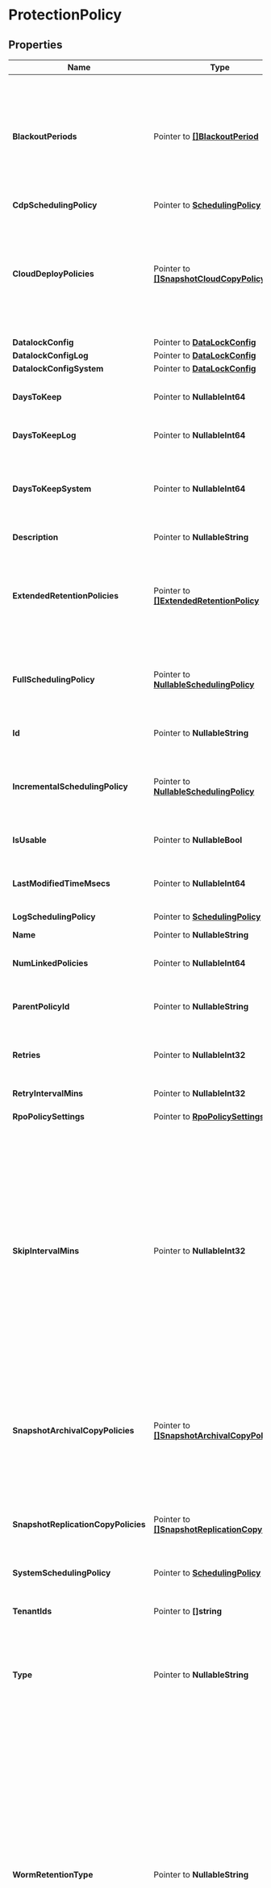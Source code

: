 # ProtectionPolicy

## Properties

Name | Type | Description | Notes
------------ | ------------- | ------------- | -------------
**BlackoutPeriods** | Pointer to [**[]BlackoutPeriod**](BlackoutPeriod.md) | Array of Blackout Periods.  If specified, this field defines black periods when new Job Runs are not started. If a Job Run has been scheduled but not yet executed and the blackout period starts, the behavior depends on the policy field AbortInBlackoutPeriod. | [optional] 
**CdpSchedulingPolicy** | Pointer to [**SchedulingPolicy**](SchedulingPolicy.md) |  | [optional] 
**CloudDeployPolicies** | Pointer to [**[]SnapshotCloudCopyPolicy**](SnapshotCloudCopyPolicy.md) | Array of Cloud Deploy Policies.  Specifies settings for copying Snapshots to Cloud. CloudDeploy target where backup snapshots may be converted and stored. It also defines the retention of copied Snapshots on the Cloud. | [optional] 
**DatalockConfig** | Pointer to [**DataLockConfig**](DataLockConfig.md) |  | [optional] 
**DatalockConfigLog** | Pointer to [**DataLockConfig**](DataLockConfig.md) |  | [optional] 
**DatalockConfigSystem** | Pointer to [**DataLockConfig**](DataLockConfig.md) |  | [optional] 
**DaysToKeep** | Pointer to **NullableInt64** | Specifies how many days to retain Snapshots on the Cohesity Cluster. | [optional] 
**DaysToKeepLog** | Pointer to **NullableInt64** | Specifies the number of days to retain log run if Log Schedule exists. | [optional] 
**DaysToKeepSystem** | Pointer to **NullableInt64** | Specifies the number of days to retain system backups made for bare metal recovery. This field is applicable if systemSchedulingPolicy is specified. | [optional] 
**Description** | Pointer to **NullableString** | Description of the Protection Policy. | [optional] 
**ExtendedRetentionPolicies** | Pointer to [**[]ExtendedRetentionPolicy**](ExtendedRetentionPolicy.md) | Specifies additional retention policies that should be applied to the backup snapshots. A backup snapshot will be retained up to a time that is the maximum of all retention policies that are applicable to it. | [optional] 
**FullSchedulingPolicy** | Pointer to [**NullableSchedulingPolicy**](SchedulingPolicy.md) | Specifies the Full (no CBT) backup schedule of a Protection Job and how long Snapshots captured by this schedule are retained on the Cohesity Cluster. | [optional] 
**Id** | Pointer to **NullableString** | Specifies a unique Policy id assigned by the Cohesity Cluster. | [optional] 
**IncrementalSchedulingPolicy** | Pointer to [**NullableSchedulingPolicy**](SchedulingPolicy.md) | Specifies the CBT-based backup schedule of a Protection Job and how long Snapshots captured by this schedule are retained on the Cohesity Cluster. | [optional] 
**IsUsable** | Pointer to **NullableBool** | Specifies if the policy can be used to create a job. | [optional] 
**LastModifiedTimeMsecs** | Pointer to **NullableInt64** | Specifies the epoch time (in milliseconds) when the Protection Policy was last modified. | [optional] 
**LogSchedulingPolicy** | Pointer to [**SchedulingPolicy**](SchedulingPolicy.md) |  | [optional] 
**Name** | Pointer to **NullableString** | Specifies the name of the Protection Policy. | [optional] 
**NumLinkedPolicies** | Pointer to **NullableInt64** | Species the number of policies linked to a global policy. | [optional] 
**ParentPolicyId** | Pointer to **NullableString** | Specifies the parent global policy Id. This must be specified when creating a policy from global policy template. | [optional] 
**Retries** | Pointer to **NullableInt32** | Specifies the number of times to retry capturing Snapshots before the Job Run fails. | [optional] 
**RetryIntervalMins** | Pointer to **NullableInt32** | Specifies the number of minutes before retrying a failed Protection Job. | [optional] 
**RpoPolicySettings** | Pointer to [**RpoPolicySettings**](RpoPolicySettings.md) |  | [optional] 
**SkipIntervalMins** | Pointer to **NullableInt32** | Specifies the period of time before skipping the execution of new Job Runs if an existing queued Job Run of the same Protection Job has not started. For example if this field is set to 30 minutes and a Job Run is scheduled to start at 5:00 AM every day but does not start due to conflicts (such as too many Jobs are running). If the new Job Run does not start by 5:30AM, the Cohesity Cluster will skip the new Job Run. If the original Job Run completes before 5:30AM the next day, a new Job Run is created and starts executing. This field is optional. | [optional] 
**SnapshotArchivalCopyPolicies** | Pointer to [**[]SnapshotArchivalCopyPolicy**](SnapshotArchivalCopyPolicy.md) | Array of External Targets.  Specifies settings for copying Snapshots to  Archival External Targets (such as AWS or Tape). It also defines the retention of copied Snapshots on an External Targets such as AWS and Tape. | [optional] 
**SnapshotReplicationCopyPolicies** | Pointer to [**[]SnapshotReplicationCopyPolicy**](SnapshotReplicationCopyPolicy.md) | Array of Remote Clusters.  Specifies settings for copying Snapshots to Remote Clusters. It also defines the retention of copied Snapshots on a Remote Cluster. | [optional] 
**SystemSchedulingPolicy** | Pointer to [**SchedulingPolicy**](SchedulingPolicy.md) |  | [optional] 
**TenantIds** | Pointer to **[]string** | Specifies which organizations have been assigned this policy. This value is only populated for the cluster admin for now. | [optional] 
**Type** | Pointer to **NullableString** | Specifies the type of the protection policy. &#39;kRegular&#39; means a regular Protection Policy. &#39;kRPO&#39; means an RPO Protection Policy. | [optional] 
**WormRetentionType** | Pointer to **NullableString** | Specifies WORM retention type for the snapshots. When a WORM retention type is specified, the snapshots of the Protection Jobs using this policy will be kept until the maximum of the snapshot retention time. During that time, the snapshots cannot be deleted. This field is deprecated. Use DataLockConfig for incremental runs, DataLockConfigLog for log runs, DataLockConfigSystem for BMR runs, and DataLockConfig in extended retention and for copy targets config. deprecated: true &#39;kNone&#39; implies there is no WORM retention set. &#39;kCompliance&#39; implies WORM retention is set for compliance reason. &#39;kAdministrative&#39; implies WORM retention is set for administrative purposes. | [optional] 

## Methods

### NewProtectionPolicy

`func NewProtectionPolicy() *ProtectionPolicy`

NewProtectionPolicy instantiates a new ProtectionPolicy object
This constructor will assign default values to properties that have it defined,
and makes sure properties required by API are set, but the set of arguments
will change when the set of required properties is changed

### NewProtectionPolicyWithDefaults

`func NewProtectionPolicyWithDefaults() *ProtectionPolicy`

NewProtectionPolicyWithDefaults instantiates a new ProtectionPolicy object
This constructor will only assign default values to properties that have it defined,
but it doesn't guarantee that properties required by API are set

### GetBlackoutPeriods

`func (o *ProtectionPolicy) GetBlackoutPeriods() []BlackoutPeriod`

GetBlackoutPeriods returns the BlackoutPeriods field if non-nil, zero value otherwise.

### GetBlackoutPeriodsOk

`func (o *ProtectionPolicy) GetBlackoutPeriodsOk() (*[]BlackoutPeriod, bool)`

GetBlackoutPeriodsOk returns a tuple with the BlackoutPeriods field if it's non-nil, zero value otherwise
and a boolean to check if the value has been set.

### SetBlackoutPeriods

`func (o *ProtectionPolicy) SetBlackoutPeriods(v []BlackoutPeriod)`

SetBlackoutPeriods sets BlackoutPeriods field to given value.

### HasBlackoutPeriods

`func (o *ProtectionPolicy) HasBlackoutPeriods() bool`

HasBlackoutPeriods returns a boolean if a field has been set.

### SetBlackoutPeriodsNil

`func (o *ProtectionPolicy) SetBlackoutPeriodsNil(b bool)`

 SetBlackoutPeriodsNil sets the value for BlackoutPeriods to be an explicit nil

### UnsetBlackoutPeriods
`func (o *ProtectionPolicy) UnsetBlackoutPeriods()`

UnsetBlackoutPeriods ensures that no value is present for BlackoutPeriods, not even an explicit nil
### GetCdpSchedulingPolicy

`func (o *ProtectionPolicy) GetCdpSchedulingPolicy() SchedulingPolicy`

GetCdpSchedulingPolicy returns the CdpSchedulingPolicy field if non-nil, zero value otherwise.

### GetCdpSchedulingPolicyOk

`func (o *ProtectionPolicy) GetCdpSchedulingPolicyOk() (*SchedulingPolicy, bool)`

GetCdpSchedulingPolicyOk returns a tuple with the CdpSchedulingPolicy field if it's non-nil, zero value otherwise
and a boolean to check if the value has been set.

### SetCdpSchedulingPolicy

`func (o *ProtectionPolicy) SetCdpSchedulingPolicy(v SchedulingPolicy)`

SetCdpSchedulingPolicy sets CdpSchedulingPolicy field to given value.

### HasCdpSchedulingPolicy

`func (o *ProtectionPolicy) HasCdpSchedulingPolicy() bool`

HasCdpSchedulingPolicy returns a boolean if a field has been set.

### GetCloudDeployPolicies

`func (o *ProtectionPolicy) GetCloudDeployPolicies() []SnapshotCloudCopyPolicy`

GetCloudDeployPolicies returns the CloudDeployPolicies field if non-nil, zero value otherwise.

### GetCloudDeployPoliciesOk

`func (o *ProtectionPolicy) GetCloudDeployPoliciesOk() (*[]SnapshotCloudCopyPolicy, bool)`

GetCloudDeployPoliciesOk returns a tuple with the CloudDeployPolicies field if it's non-nil, zero value otherwise
and a boolean to check if the value has been set.

### SetCloudDeployPolicies

`func (o *ProtectionPolicy) SetCloudDeployPolicies(v []SnapshotCloudCopyPolicy)`

SetCloudDeployPolicies sets CloudDeployPolicies field to given value.

### HasCloudDeployPolicies

`func (o *ProtectionPolicy) HasCloudDeployPolicies() bool`

HasCloudDeployPolicies returns a boolean if a field has been set.

### SetCloudDeployPoliciesNil

`func (o *ProtectionPolicy) SetCloudDeployPoliciesNil(b bool)`

 SetCloudDeployPoliciesNil sets the value for CloudDeployPolicies to be an explicit nil

### UnsetCloudDeployPolicies
`func (o *ProtectionPolicy) UnsetCloudDeployPolicies()`

UnsetCloudDeployPolicies ensures that no value is present for CloudDeployPolicies, not even an explicit nil
### GetDatalockConfig

`func (o *ProtectionPolicy) GetDatalockConfig() DataLockConfig`

GetDatalockConfig returns the DatalockConfig field if non-nil, zero value otherwise.

### GetDatalockConfigOk

`func (o *ProtectionPolicy) GetDatalockConfigOk() (*DataLockConfig, bool)`

GetDatalockConfigOk returns a tuple with the DatalockConfig field if it's non-nil, zero value otherwise
and a boolean to check if the value has been set.

### SetDatalockConfig

`func (o *ProtectionPolicy) SetDatalockConfig(v DataLockConfig)`

SetDatalockConfig sets DatalockConfig field to given value.

### HasDatalockConfig

`func (o *ProtectionPolicy) HasDatalockConfig() bool`

HasDatalockConfig returns a boolean if a field has been set.

### GetDatalockConfigLog

`func (o *ProtectionPolicy) GetDatalockConfigLog() DataLockConfig`

GetDatalockConfigLog returns the DatalockConfigLog field if non-nil, zero value otherwise.

### GetDatalockConfigLogOk

`func (o *ProtectionPolicy) GetDatalockConfigLogOk() (*DataLockConfig, bool)`

GetDatalockConfigLogOk returns a tuple with the DatalockConfigLog field if it's non-nil, zero value otherwise
and a boolean to check if the value has been set.

### SetDatalockConfigLog

`func (o *ProtectionPolicy) SetDatalockConfigLog(v DataLockConfig)`

SetDatalockConfigLog sets DatalockConfigLog field to given value.

### HasDatalockConfigLog

`func (o *ProtectionPolicy) HasDatalockConfigLog() bool`

HasDatalockConfigLog returns a boolean if a field has been set.

### GetDatalockConfigSystem

`func (o *ProtectionPolicy) GetDatalockConfigSystem() DataLockConfig`

GetDatalockConfigSystem returns the DatalockConfigSystem field if non-nil, zero value otherwise.

### GetDatalockConfigSystemOk

`func (o *ProtectionPolicy) GetDatalockConfigSystemOk() (*DataLockConfig, bool)`

GetDatalockConfigSystemOk returns a tuple with the DatalockConfigSystem field if it's non-nil, zero value otherwise
and a boolean to check if the value has been set.

### SetDatalockConfigSystem

`func (o *ProtectionPolicy) SetDatalockConfigSystem(v DataLockConfig)`

SetDatalockConfigSystem sets DatalockConfigSystem field to given value.

### HasDatalockConfigSystem

`func (o *ProtectionPolicy) HasDatalockConfigSystem() bool`

HasDatalockConfigSystem returns a boolean if a field has been set.

### GetDaysToKeep

`func (o *ProtectionPolicy) GetDaysToKeep() int64`

GetDaysToKeep returns the DaysToKeep field if non-nil, zero value otherwise.

### GetDaysToKeepOk

`func (o *ProtectionPolicy) GetDaysToKeepOk() (*int64, bool)`

GetDaysToKeepOk returns a tuple with the DaysToKeep field if it's non-nil, zero value otherwise
and a boolean to check if the value has been set.

### SetDaysToKeep

`func (o *ProtectionPolicy) SetDaysToKeep(v int64)`

SetDaysToKeep sets DaysToKeep field to given value.

### HasDaysToKeep

`func (o *ProtectionPolicy) HasDaysToKeep() bool`

HasDaysToKeep returns a boolean if a field has been set.

### SetDaysToKeepNil

`func (o *ProtectionPolicy) SetDaysToKeepNil(b bool)`

 SetDaysToKeepNil sets the value for DaysToKeep to be an explicit nil

### UnsetDaysToKeep
`func (o *ProtectionPolicy) UnsetDaysToKeep()`

UnsetDaysToKeep ensures that no value is present for DaysToKeep, not even an explicit nil
### GetDaysToKeepLog

`func (o *ProtectionPolicy) GetDaysToKeepLog() int64`

GetDaysToKeepLog returns the DaysToKeepLog field if non-nil, zero value otherwise.

### GetDaysToKeepLogOk

`func (o *ProtectionPolicy) GetDaysToKeepLogOk() (*int64, bool)`

GetDaysToKeepLogOk returns a tuple with the DaysToKeepLog field if it's non-nil, zero value otherwise
and a boolean to check if the value has been set.

### SetDaysToKeepLog

`func (o *ProtectionPolicy) SetDaysToKeepLog(v int64)`

SetDaysToKeepLog sets DaysToKeepLog field to given value.

### HasDaysToKeepLog

`func (o *ProtectionPolicy) HasDaysToKeepLog() bool`

HasDaysToKeepLog returns a boolean if a field has been set.

### SetDaysToKeepLogNil

`func (o *ProtectionPolicy) SetDaysToKeepLogNil(b bool)`

 SetDaysToKeepLogNil sets the value for DaysToKeepLog to be an explicit nil

### UnsetDaysToKeepLog
`func (o *ProtectionPolicy) UnsetDaysToKeepLog()`

UnsetDaysToKeepLog ensures that no value is present for DaysToKeepLog, not even an explicit nil
### GetDaysToKeepSystem

`func (o *ProtectionPolicy) GetDaysToKeepSystem() int64`

GetDaysToKeepSystem returns the DaysToKeepSystem field if non-nil, zero value otherwise.

### GetDaysToKeepSystemOk

`func (o *ProtectionPolicy) GetDaysToKeepSystemOk() (*int64, bool)`

GetDaysToKeepSystemOk returns a tuple with the DaysToKeepSystem field if it's non-nil, zero value otherwise
and a boolean to check if the value has been set.

### SetDaysToKeepSystem

`func (o *ProtectionPolicy) SetDaysToKeepSystem(v int64)`

SetDaysToKeepSystem sets DaysToKeepSystem field to given value.

### HasDaysToKeepSystem

`func (o *ProtectionPolicy) HasDaysToKeepSystem() bool`

HasDaysToKeepSystem returns a boolean if a field has been set.

### SetDaysToKeepSystemNil

`func (o *ProtectionPolicy) SetDaysToKeepSystemNil(b bool)`

 SetDaysToKeepSystemNil sets the value for DaysToKeepSystem to be an explicit nil

### UnsetDaysToKeepSystem
`func (o *ProtectionPolicy) UnsetDaysToKeepSystem()`

UnsetDaysToKeepSystem ensures that no value is present for DaysToKeepSystem, not even an explicit nil
### GetDescription

`func (o *ProtectionPolicy) GetDescription() string`

GetDescription returns the Description field if non-nil, zero value otherwise.

### GetDescriptionOk

`func (o *ProtectionPolicy) GetDescriptionOk() (*string, bool)`

GetDescriptionOk returns a tuple with the Description field if it's non-nil, zero value otherwise
and a boolean to check if the value has been set.

### SetDescription

`func (o *ProtectionPolicy) SetDescription(v string)`

SetDescription sets Description field to given value.

### HasDescription

`func (o *ProtectionPolicy) HasDescription() bool`

HasDescription returns a boolean if a field has been set.

### SetDescriptionNil

`func (o *ProtectionPolicy) SetDescriptionNil(b bool)`

 SetDescriptionNil sets the value for Description to be an explicit nil

### UnsetDescription
`func (o *ProtectionPolicy) UnsetDescription()`

UnsetDescription ensures that no value is present for Description, not even an explicit nil
### GetExtendedRetentionPolicies

`func (o *ProtectionPolicy) GetExtendedRetentionPolicies() []ExtendedRetentionPolicy`

GetExtendedRetentionPolicies returns the ExtendedRetentionPolicies field if non-nil, zero value otherwise.

### GetExtendedRetentionPoliciesOk

`func (o *ProtectionPolicy) GetExtendedRetentionPoliciesOk() (*[]ExtendedRetentionPolicy, bool)`

GetExtendedRetentionPoliciesOk returns a tuple with the ExtendedRetentionPolicies field if it's non-nil, zero value otherwise
and a boolean to check if the value has been set.

### SetExtendedRetentionPolicies

`func (o *ProtectionPolicy) SetExtendedRetentionPolicies(v []ExtendedRetentionPolicy)`

SetExtendedRetentionPolicies sets ExtendedRetentionPolicies field to given value.

### HasExtendedRetentionPolicies

`func (o *ProtectionPolicy) HasExtendedRetentionPolicies() bool`

HasExtendedRetentionPolicies returns a boolean if a field has been set.

### SetExtendedRetentionPoliciesNil

`func (o *ProtectionPolicy) SetExtendedRetentionPoliciesNil(b bool)`

 SetExtendedRetentionPoliciesNil sets the value for ExtendedRetentionPolicies to be an explicit nil

### UnsetExtendedRetentionPolicies
`func (o *ProtectionPolicy) UnsetExtendedRetentionPolicies()`

UnsetExtendedRetentionPolicies ensures that no value is present for ExtendedRetentionPolicies, not even an explicit nil
### GetFullSchedulingPolicy

`func (o *ProtectionPolicy) GetFullSchedulingPolicy() SchedulingPolicy`

GetFullSchedulingPolicy returns the FullSchedulingPolicy field if non-nil, zero value otherwise.

### GetFullSchedulingPolicyOk

`func (o *ProtectionPolicy) GetFullSchedulingPolicyOk() (*SchedulingPolicy, bool)`

GetFullSchedulingPolicyOk returns a tuple with the FullSchedulingPolicy field if it's non-nil, zero value otherwise
and a boolean to check if the value has been set.

### SetFullSchedulingPolicy

`func (o *ProtectionPolicy) SetFullSchedulingPolicy(v SchedulingPolicy)`

SetFullSchedulingPolicy sets FullSchedulingPolicy field to given value.

### HasFullSchedulingPolicy

`func (o *ProtectionPolicy) HasFullSchedulingPolicy() bool`

HasFullSchedulingPolicy returns a boolean if a field has been set.

### SetFullSchedulingPolicyNil

`func (o *ProtectionPolicy) SetFullSchedulingPolicyNil(b bool)`

 SetFullSchedulingPolicyNil sets the value for FullSchedulingPolicy to be an explicit nil

### UnsetFullSchedulingPolicy
`func (o *ProtectionPolicy) UnsetFullSchedulingPolicy()`

UnsetFullSchedulingPolicy ensures that no value is present for FullSchedulingPolicy, not even an explicit nil
### GetId

`func (o *ProtectionPolicy) GetId() string`

GetId returns the Id field if non-nil, zero value otherwise.

### GetIdOk

`func (o *ProtectionPolicy) GetIdOk() (*string, bool)`

GetIdOk returns a tuple with the Id field if it's non-nil, zero value otherwise
and a boolean to check if the value has been set.

### SetId

`func (o *ProtectionPolicy) SetId(v string)`

SetId sets Id field to given value.

### HasId

`func (o *ProtectionPolicy) HasId() bool`

HasId returns a boolean if a field has been set.

### SetIdNil

`func (o *ProtectionPolicy) SetIdNil(b bool)`

 SetIdNil sets the value for Id to be an explicit nil

### UnsetId
`func (o *ProtectionPolicy) UnsetId()`

UnsetId ensures that no value is present for Id, not even an explicit nil
### GetIncrementalSchedulingPolicy

`func (o *ProtectionPolicy) GetIncrementalSchedulingPolicy() SchedulingPolicy`

GetIncrementalSchedulingPolicy returns the IncrementalSchedulingPolicy field if non-nil, zero value otherwise.

### GetIncrementalSchedulingPolicyOk

`func (o *ProtectionPolicy) GetIncrementalSchedulingPolicyOk() (*SchedulingPolicy, bool)`

GetIncrementalSchedulingPolicyOk returns a tuple with the IncrementalSchedulingPolicy field if it's non-nil, zero value otherwise
and a boolean to check if the value has been set.

### SetIncrementalSchedulingPolicy

`func (o *ProtectionPolicy) SetIncrementalSchedulingPolicy(v SchedulingPolicy)`

SetIncrementalSchedulingPolicy sets IncrementalSchedulingPolicy field to given value.

### HasIncrementalSchedulingPolicy

`func (o *ProtectionPolicy) HasIncrementalSchedulingPolicy() bool`

HasIncrementalSchedulingPolicy returns a boolean if a field has been set.

### SetIncrementalSchedulingPolicyNil

`func (o *ProtectionPolicy) SetIncrementalSchedulingPolicyNil(b bool)`

 SetIncrementalSchedulingPolicyNil sets the value for IncrementalSchedulingPolicy to be an explicit nil

### UnsetIncrementalSchedulingPolicy
`func (o *ProtectionPolicy) UnsetIncrementalSchedulingPolicy()`

UnsetIncrementalSchedulingPolicy ensures that no value is present for IncrementalSchedulingPolicy, not even an explicit nil
### GetIsUsable

`func (o *ProtectionPolicy) GetIsUsable() bool`

GetIsUsable returns the IsUsable field if non-nil, zero value otherwise.

### GetIsUsableOk

`func (o *ProtectionPolicy) GetIsUsableOk() (*bool, bool)`

GetIsUsableOk returns a tuple with the IsUsable field if it's non-nil, zero value otherwise
and a boolean to check if the value has been set.

### SetIsUsable

`func (o *ProtectionPolicy) SetIsUsable(v bool)`

SetIsUsable sets IsUsable field to given value.

### HasIsUsable

`func (o *ProtectionPolicy) HasIsUsable() bool`

HasIsUsable returns a boolean if a field has been set.

### SetIsUsableNil

`func (o *ProtectionPolicy) SetIsUsableNil(b bool)`

 SetIsUsableNil sets the value for IsUsable to be an explicit nil

### UnsetIsUsable
`func (o *ProtectionPolicy) UnsetIsUsable()`

UnsetIsUsable ensures that no value is present for IsUsable, not even an explicit nil
### GetLastModifiedTimeMsecs

`func (o *ProtectionPolicy) GetLastModifiedTimeMsecs() int64`

GetLastModifiedTimeMsecs returns the LastModifiedTimeMsecs field if non-nil, zero value otherwise.

### GetLastModifiedTimeMsecsOk

`func (o *ProtectionPolicy) GetLastModifiedTimeMsecsOk() (*int64, bool)`

GetLastModifiedTimeMsecsOk returns a tuple with the LastModifiedTimeMsecs field if it's non-nil, zero value otherwise
and a boolean to check if the value has been set.

### SetLastModifiedTimeMsecs

`func (o *ProtectionPolicy) SetLastModifiedTimeMsecs(v int64)`

SetLastModifiedTimeMsecs sets LastModifiedTimeMsecs field to given value.

### HasLastModifiedTimeMsecs

`func (o *ProtectionPolicy) HasLastModifiedTimeMsecs() bool`

HasLastModifiedTimeMsecs returns a boolean if a field has been set.

### SetLastModifiedTimeMsecsNil

`func (o *ProtectionPolicy) SetLastModifiedTimeMsecsNil(b bool)`

 SetLastModifiedTimeMsecsNil sets the value for LastModifiedTimeMsecs to be an explicit nil

### UnsetLastModifiedTimeMsecs
`func (o *ProtectionPolicy) UnsetLastModifiedTimeMsecs()`

UnsetLastModifiedTimeMsecs ensures that no value is present for LastModifiedTimeMsecs, not even an explicit nil
### GetLogSchedulingPolicy

`func (o *ProtectionPolicy) GetLogSchedulingPolicy() SchedulingPolicy`

GetLogSchedulingPolicy returns the LogSchedulingPolicy field if non-nil, zero value otherwise.

### GetLogSchedulingPolicyOk

`func (o *ProtectionPolicy) GetLogSchedulingPolicyOk() (*SchedulingPolicy, bool)`

GetLogSchedulingPolicyOk returns a tuple with the LogSchedulingPolicy field if it's non-nil, zero value otherwise
and a boolean to check if the value has been set.

### SetLogSchedulingPolicy

`func (o *ProtectionPolicy) SetLogSchedulingPolicy(v SchedulingPolicy)`

SetLogSchedulingPolicy sets LogSchedulingPolicy field to given value.

### HasLogSchedulingPolicy

`func (o *ProtectionPolicy) HasLogSchedulingPolicy() bool`

HasLogSchedulingPolicy returns a boolean if a field has been set.

### GetName

`func (o *ProtectionPolicy) GetName() string`

GetName returns the Name field if non-nil, zero value otherwise.

### GetNameOk

`func (o *ProtectionPolicy) GetNameOk() (*string, bool)`

GetNameOk returns a tuple with the Name field if it's non-nil, zero value otherwise
and a boolean to check if the value has been set.

### SetName

`func (o *ProtectionPolicy) SetName(v string)`

SetName sets Name field to given value.

### HasName

`func (o *ProtectionPolicy) HasName() bool`

HasName returns a boolean if a field has been set.

### SetNameNil

`func (o *ProtectionPolicy) SetNameNil(b bool)`

 SetNameNil sets the value for Name to be an explicit nil

### UnsetName
`func (o *ProtectionPolicy) UnsetName()`

UnsetName ensures that no value is present for Name, not even an explicit nil
### GetNumLinkedPolicies

`func (o *ProtectionPolicy) GetNumLinkedPolicies() int64`

GetNumLinkedPolicies returns the NumLinkedPolicies field if non-nil, zero value otherwise.

### GetNumLinkedPoliciesOk

`func (o *ProtectionPolicy) GetNumLinkedPoliciesOk() (*int64, bool)`

GetNumLinkedPoliciesOk returns a tuple with the NumLinkedPolicies field if it's non-nil, zero value otherwise
and a boolean to check if the value has been set.

### SetNumLinkedPolicies

`func (o *ProtectionPolicy) SetNumLinkedPolicies(v int64)`

SetNumLinkedPolicies sets NumLinkedPolicies field to given value.

### HasNumLinkedPolicies

`func (o *ProtectionPolicy) HasNumLinkedPolicies() bool`

HasNumLinkedPolicies returns a boolean if a field has been set.

### SetNumLinkedPoliciesNil

`func (o *ProtectionPolicy) SetNumLinkedPoliciesNil(b bool)`

 SetNumLinkedPoliciesNil sets the value for NumLinkedPolicies to be an explicit nil

### UnsetNumLinkedPolicies
`func (o *ProtectionPolicy) UnsetNumLinkedPolicies()`

UnsetNumLinkedPolicies ensures that no value is present for NumLinkedPolicies, not even an explicit nil
### GetParentPolicyId

`func (o *ProtectionPolicy) GetParentPolicyId() string`

GetParentPolicyId returns the ParentPolicyId field if non-nil, zero value otherwise.

### GetParentPolicyIdOk

`func (o *ProtectionPolicy) GetParentPolicyIdOk() (*string, bool)`

GetParentPolicyIdOk returns a tuple with the ParentPolicyId field if it's non-nil, zero value otherwise
and a boolean to check if the value has been set.

### SetParentPolicyId

`func (o *ProtectionPolicy) SetParentPolicyId(v string)`

SetParentPolicyId sets ParentPolicyId field to given value.

### HasParentPolicyId

`func (o *ProtectionPolicy) HasParentPolicyId() bool`

HasParentPolicyId returns a boolean if a field has been set.

### SetParentPolicyIdNil

`func (o *ProtectionPolicy) SetParentPolicyIdNil(b bool)`

 SetParentPolicyIdNil sets the value for ParentPolicyId to be an explicit nil

### UnsetParentPolicyId
`func (o *ProtectionPolicy) UnsetParentPolicyId()`

UnsetParentPolicyId ensures that no value is present for ParentPolicyId, not even an explicit nil
### GetRetries

`func (o *ProtectionPolicy) GetRetries() int32`

GetRetries returns the Retries field if non-nil, zero value otherwise.

### GetRetriesOk

`func (o *ProtectionPolicy) GetRetriesOk() (*int32, bool)`

GetRetriesOk returns a tuple with the Retries field if it's non-nil, zero value otherwise
and a boolean to check if the value has been set.

### SetRetries

`func (o *ProtectionPolicy) SetRetries(v int32)`

SetRetries sets Retries field to given value.

### HasRetries

`func (o *ProtectionPolicy) HasRetries() bool`

HasRetries returns a boolean if a field has been set.

### SetRetriesNil

`func (o *ProtectionPolicy) SetRetriesNil(b bool)`

 SetRetriesNil sets the value for Retries to be an explicit nil

### UnsetRetries
`func (o *ProtectionPolicy) UnsetRetries()`

UnsetRetries ensures that no value is present for Retries, not even an explicit nil
### GetRetryIntervalMins

`func (o *ProtectionPolicy) GetRetryIntervalMins() int32`

GetRetryIntervalMins returns the RetryIntervalMins field if non-nil, zero value otherwise.

### GetRetryIntervalMinsOk

`func (o *ProtectionPolicy) GetRetryIntervalMinsOk() (*int32, bool)`

GetRetryIntervalMinsOk returns a tuple with the RetryIntervalMins field if it's non-nil, zero value otherwise
and a boolean to check if the value has been set.

### SetRetryIntervalMins

`func (o *ProtectionPolicy) SetRetryIntervalMins(v int32)`

SetRetryIntervalMins sets RetryIntervalMins field to given value.

### HasRetryIntervalMins

`func (o *ProtectionPolicy) HasRetryIntervalMins() bool`

HasRetryIntervalMins returns a boolean if a field has been set.

### SetRetryIntervalMinsNil

`func (o *ProtectionPolicy) SetRetryIntervalMinsNil(b bool)`

 SetRetryIntervalMinsNil sets the value for RetryIntervalMins to be an explicit nil

### UnsetRetryIntervalMins
`func (o *ProtectionPolicy) UnsetRetryIntervalMins()`

UnsetRetryIntervalMins ensures that no value is present for RetryIntervalMins, not even an explicit nil
### GetRpoPolicySettings

`func (o *ProtectionPolicy) GetRpoPolicySettings() RpoPolicySettings`

GetRpoPolicySettings returns the RpoPolicySettings field if non-nil, zero value otherwise.

### GetRpoPolicySettingsOk

`func (o *ProtectionPolicy) GetRpoPolicySettingsOk() (*RpoPolicySettings, bool)`

GetRpoPolicySettingsOk returns a tuple with the RpoPolicySettings field if it's non-nil, zero value otherwise
and a boolean to check if the value has been set.

### SetRpoPolicySettings

`func (o *ProtectionPolicy) SetRpoPolicySettings(v RpoPolicySettings)`

SetRpoPolicySettings sets RpoPolicySettings field to given value.

### HasRpoPolicySettings

`func (o *ProtectionPolicy) HasRpoPolicySettings() bool`

HasRpoPolicySettings returns a boolean if a field has been set.

### GetSkipIntervalMins

`func (o *ProtectionPolicy) GetSkipIntervalMins() int32`

GetSkipIntervalMins returns the SkipIntervalMins field if non-nil, zero value otherwise.

### GetSkipIntervalMinsOk

`func (o *ProtectionPolicy) GetSkipIntervalMinsOk() (*int32, bool)`

GetSkipIntervalMinsOk returns a tuple with the SkipIntervalMins field if it's non-nil, zero value otherwise
and a boolean to check if the value has been set.

### SetSkipIntervalMins

`func (o *ProtectionPolicy) SetSkipIntervalMins(v int32)`

SetSkipIntervalMins sets SkipIntervalMins field to given value.

### HasSkipIntervalMins

`func (o *ProtectionPolicy) HasSkipIntervalMins() bool`

HasSkipIntervalMins returns a boolean if a field has been set.

### SetSkipIntervalMinsNil

`func (o *ProtectionPolicy) SetSkipIntervalMinsNil(b bool)`

 SetSkipIntervalMinsNil sets the value for SkipIntervalMins to be an explicit nil

### UnsetSkipIntervalMins
`func (o *ProtectionPolicy) UnsetSkipIntervalMins()`

UnsetSkipIntervalMins ensures that no value is present for SkipIntervalMins, not even an explicit nil
### GetSnapshotArchivalCopyPolicies

`func (o *ProtectionPolicy) GetSnapshotArchivalCopyPolicies() []SnapshotArchivalCopyPolicy`

GetSnapshotArchivalCopyPolicies returns the SnapshotArchivalCopyPolicies field if non-nil, zero value otherwise.

### GetSnapshotArchivalCopyPoliciesOk

`func (o *ProtectionPolicy) GetSnapshotArchivalCopyPoliciesOk() (*[]SnapshotArchivalCopyPolicy, bool)`

GetSnapshotArchivalCopyPoliciesOk returns a tuple with the SnapshotArchivalCopyPolicies field if it's non-nil, zero value otherwise
and a boolean to check if the value has been set.

### SetSnapshotArchivalCopyPolicies

`func (o *ProtectionPolicy) SetSnapshotArchivalCopyPolicies(v []SnapshotArchivalCopyPolicy)`

SetSnapshotArchivalCopyPolicies sets SnapshotArchivalCopyPolicies field to given value.

### HasSnapshotArchivalCopyPolicies

`func (o *ProtectionPolicy) HasSnapshotArchivalCopyPolicies() bool`

HasSnapshotArchivalCopyPolicies returns a boolean if a field has been set.

### SetSnapshotArchivalCopyPoliciesNil

`func (o *ProtectionPolicy) SetSnapshotArchivalCopyPoliciesNil(b bool)`

 SetSnapshotArchivalCopyPoliciesNil sets the value for SnapshotArchivalCopyPolicies to be an explicit nil

### UnsetSnapshotArchivalCopyPolicies
`func (o *ProtectionPolicy) UnsetSnapshotArchivalCopyPolicies()`

UnsetSnapshotArchivalCopyPolicies ensures that no value is present for SnapshotArchivalCopyPolicies, not even an explicit nil
### GetSnapshotReplicationCopyPolicies

`func (o *ProtectionPolicy) GetSnapshotReplicationCopyPolicies() []SnapshotReplicationCopyPolicy`

GetSnapshotReplicationCopyPolicies returns the SnapshotReplicationCopyPolicies field if non-nil, zero value otherwise.

### GetSnapshotReplicationCopyPoliciesOk

`func (o *ProtectionPolicy) GetSnapshotReplicationCopyPoliciesOk() (*[]SnapshotReplicationCopyPolicy, bool)`

GetSnapshotReplicationCopyPoliciesOk returns a tuple with the SnapshotReplicationCopyPolicies field if it's non-nil, zero value otherwise
and a boolean to check if the value has been set.

### SetSnapshotReplicationCopyPolicies

`func (o *ProtectionPolicy) SetSnapshotReplicationCopyPolicies(v []SnapshotReplicationCopyPolicy)`

SetSnapshotReplicationCopyPolicies sets SnapshotReplicationCopyPolicies field to given value.

### HasSnapshotReplicationCopyPolicies

`func (o *ProtectionPolicy) HasSnapshotReplicationCopyPolicies() bool`

HasSnapshotReplicationCopyPolicies returns a boolean if a field has been set.

### SetSnapshotReplicationCopyPoliciesNil

`func (o *ProtectionPolicy) SetSnapshotReplicationCopyPoliciesNil(b bool)`

 SetSnapshotReplicationCopyPoliciesNil sets the value for SnapshotReplicationCopyPolicies to be an explicit nil

### UnsetSnapshotReplicationCopyPolicies
`func (o *ProtectionPolicy) UnsetSnapshotReplicationCopyPolicies()`

UnsetSnapshotReplicationCopyPolicies ensures that no value is present for SnapshotReplicationCopyPolicies, not even an explicit nil
### GetSystemSchedulingPolicy

`func (o *ProtectionPolicy) GetSystemSchedulingPolicy() SchedulingPolicy`

GetSystemSchedulingPolicy returns the SystemSchedulingPolicy field if non-nil, zero value otherwise.

### GetSystemSchedulingPolicyOk

`func (o *ProtectionPolicy) GetSystemSchedulingPolicyOk() (*SchedulingPolicy, bool)`

GetSystemSchedulingPolicyOk returns a tuple with the SystemSchedulingPolicy field if it's non-nil, zero value otherwise
and a boolean to check if the value has been set.

### SetSystemSchedulingPolicy

`func (o *ProtectionPolicy) SetSystemSchedulingPolicy(v SchedulingPolicy)`

SetSystemSchedulingPolicy sets SystemSchedulingPolicy field to given value.

### HasSystemSchedulingPolicy

`func (o *ProtectionPolicy) HasSystemSchedulingPolicy() bool`

HasSystemSchedulingPolicy returns a boolean if a field has been set.

### GetTenantIds

`func (o *ProtectionPolicy) GetTenantIds() []string`

GetTenantIds returns the TenantIds field if non-nil, zero value otherwise.

### GetTenantIdsOk

`func (o *ProtectionPolicy) GetTenantIdsOk() (*[]string, bool)`

GetTenantIdsOk returns a tuple with the TenantIds field if it's non-nil, zero value otherwise
and a boolean to check if the value has been set.

### SetTenantIds

`func (o *ProtectionPolicy) SetTenantIds(v []string)`

SetTenantIds sets TenantIds field to given value.

### HasTenantIds

`func (o *ProtectionPolicy) HasTenantIds() bool`

HasTenantIds returns a boolean if a field has been set.

### SetTenantIdsNil

`func (o *ProtectionPolicy) SetTenantIdsNil(b bool)`

 SetTenantIdsNil sets the value for TenantIds to be an explicit nil

### UnsetTenantIds
`func (o *ProtectionPolicy) UnsetTenantIds()`

UnsetTenantIds ensures that no value is present for TenantIds, not even an explicit nil
### GetType

`func (o *ProtectionPolicy) GetType() string`

GetType returns the Type field if non-nil, zero value otherwise.

### GetTypeOk

`func (o *ProtectionPolicy) GetTypeOk() (*string, bool)`

GetTypeOk returns a tuple with the Type field if it's non-nil, zero value otherwise
and a boolean to check if the value has been set.

### SetType

`func (o *ProtectionPolicy) SetType(v string)`

SetType sets Type field to given value.

### HasType

`func (o *ProtectionPolicy) HasType() bool`

HasType returns a boolean if a field has been set.

### SetTypeNil

`func (o *ProtectionPolicy) SetTypeNil(b bool)`

 SetTypeNil sets the value for Type to be an explicit nil

### UnsetType
`func (o *ProtectionPolicy) UnsetType()`

UnsetType ensures that no value is present for Type, not even an explicit nil
### GetWormRetentionType

`func (o *ProtectionPolicy) GetWormRetentionType() string`

GetWormRetentionType returns the WormRetentionType field if non-nil, zero value otherwise.

### GetWormRetentionTypeOk

`func (o *ProtectionPolicy) GetWormRetentionTypeOk() (*string, bool)`

GetWormRetentionTypeOk returns a tuple with the WormRetentionType field if it's non-nil, zero value otherwise
and a boolean to check if the value has been set.

### SetWormRetentionType

`func (o *ProtectionPolicy) SetWormRetentionType(v string)`

SetWormRetentionType sets WormRetentionType field to given value.

### HasWormRetentionType

`func (o *ProtectionPolicy) HasWormRetentionType() bool`

HasWormRetentionType returns a boolean if a field has been set.

### SetWormRetentionTypeNil

`func (o *ProtectionPolicy) SetWormRetentionTypeNil(b bool)`

 SetWormRetentionTypeNil sets the value for WormRetentionType to be an explicit nil

### UnsetWormRetentionType
`func (o *ProtectionPolicy) UnsetWormRetentionType()`

UnsetWormRetentionType ensures that no value is present for WormRetentionType, not even an explicit nil

[[Back to Model list]](../README.md#documentation-for-models) [[Back to API list]](../README.md#documentation-for-api-endpoints) [[Back to README]](../README.md)


